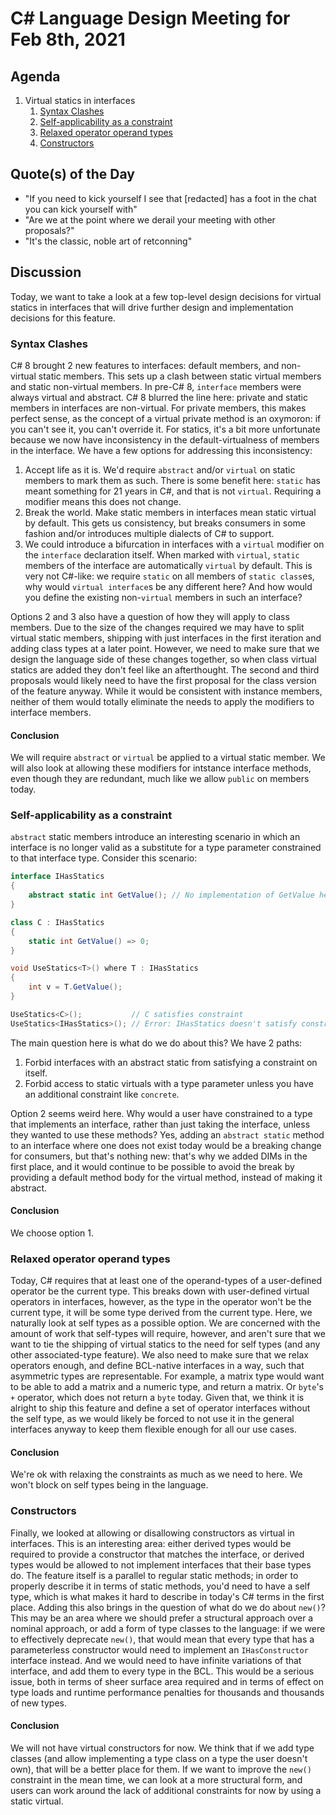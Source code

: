 # C# Language Design Meeting for Feb 8th, 2021

## Agenda

1. Virtual statics in interfaces
    1. [Syntax Clashes](#syntax-clashes)
    2. [Self-applicability as a constraint](#self-applicability-as-a-constraint)
    3. [Relaxed operator operand types](#relaxed-operator-operand-types)
    4. [Constructors](#constructor)

## Quote(s) of the Day

- "If you need to kick yourself I see that [redacted] has a foot in the chat you can kick yourself with"
- "Are we at the point where we derail your meeting with other proposals?"
- "It's the classic, noble art of retconning"

## Discussion

Today, we want to take a look at a few top-level design decisions for virtual statics in interfaces that will drive further design and implementation
decisions for this feature.

### Syntax Clashes

C# 8 brought 2 new features to interfaces: default members, and non-virtual static members. This sets up a clash between static virtual members and
static non-virtual members. In pre-C# 8, `interface` members were always virtual and abstract. C# 8 blurred the line here: private and static members
in interfaces are non-virtual. For private members, this makes perfect sense, as the concept of a virtual private method is an oxymoron: if you can't
see it, you can't override it. For statics, it's a bit more unfortunate because we now have inconsistency in the default-virtualness of members in
the interface. We have a few options for addressing this inconsistency:

1. Accept life as it is. We'd require `abstract` and/or `virtual` on static members to mark them as such. There is some benefit here: `static` has
meant something for 21 years in C#, and that is not `virtual`. Requiring a modifier means this does not change.
2. Break the world. Make static members in interfaces mean static virtual by default. This gets us consistency, but breaks consumers in some fashion
and/or introduces multiple dialects of C# to support.
3. We could introduce a bifurcation in interfaces with a `virtual` modifier on the `interface` declaration itself. When marked with `virtual`, `static`
members of the interface are automatically `virtual` by default. This is very not C#-like: we require `static` on all members of `static class`es, why
would `virtual interface`s be any different here? And how would you define the existing non-`virtual` members in such an interface?

Options 2 and 3 also have a question of how they will apply to class members. Due to the size of the changes required we may have to split virtual
static members, shipping with just interfaces in the first iteration and adding class types at a later point. However, we need to make sure that we
design the language side of these changes together, so when class virtual statics are added they don't feel like an afterthought. The second and third
proposals would likely need to have the first proposal for the class version of the feature anyway. While it would be consistent with instance members,
neither of them would totally eliminate the needs to apply the modifiers to interface members.

#### Conclusion

We will require `abstract` or `virtual` be applied to a virtual static member. We will also look at allowing these modifiers for intstance interface
methods, even though they are redundant, much like we allow `public` on members today.

### Self-applicability as a constraint

`abstract` static members introduce an interesting scenario in which an interface is no longer valid as a substitute for a type parameter constrained
to that interface type. Consider this scenario:

```cs
interface IHasStatics
{
    abstract static int GetValue(); // No implementation of GetValue here
}

class C : IHasStatics
{
    static int GetValue() => 0;
}

void UseStatics<T>() where T : IHasStatics
{
    int v = T.GetValue();
}

UseStatics<C>();           // C satisfies constraint
UseStatics<IHasStatics>(); // Error: IHasStatics doesn't satisfy constraint
```

The main question here is what do we do about this? We have 2 paths:

1. Forbid interfaces with an abstract static from satisfying a constraint on itself.
2. Forbid access to static virtuals with a type parameter unless you have an additional constraint like `concrete`.

Option 2 seems weird here. Why would a user have constrained to a type that implements an interface, rather than just taking the interface, unless
they wanted to use these methods? Yes, adding an `abstract static` method to an interface where one does not exist today would be a breaking change
for consumers, but that's nothing new: that's why we added DIMs in the first place, and it would continue to be possible to avoid the break by providing
a default method body for the virtual method, instead of making it abstract.

#### Conclusion

We choose option 1.

### Relaxed operator operand types

Today, C# requires that at least one of the operand-types of a user-defined operator be the current type. This breaks down with user-defined virtual
operators in interfaces, however, as the type in the operator won't be the current type, it will be some type derived from the current type. Here,
we naturally look at self types as a possible option. We are concerned with the amount of work that self-types will require, however, and aren't sure
that we want to tie the shipping of virtual statics to the need for self types (and any other associated-type feature). We also need to make sure that
we relax operators enough, and define BCL-native interfaces in a way, such that asymmetric types are representable. For example, a matrix type would
want to be able to add a matrix and a numeric type, and return a matrix. Or `byte`'s `+` operator, which does not return a `byte` today. Given that,
we think it is alright to ship this feature and define a set of operator interfaces without the self type, as we would likely be forced to not use it
in the general interfaces anyway to keep them flexible enough for all our use cases.

#### Conclusion

We're ok with relaxing the constraints as much as we need to here. We won't block on self types being in the language.

### Constructors

Finally, we looked at allowing or disallowing constructors as virtual in interfaces. This is an interesting area: either derived types would be required
to provide a constructor that matches the interface, or derived types would be allowed to not implement interfaces that their base types do. The feature
itself is a parallel to regular static methods; in order to properly describe it in terms of static methods, you'd need to have a self type, which is
what makes it hard to describe in today's C# terms in the first place. Adding this also brings in the question of what do we do about `new()`? This may
be an area where we should prefer a structural approach over a nominal approach, or add a form of type classes to the language: if we were to effectively
deprecate `new()`, that would mean that every type that has a parameterless constructor would need to implement an `IHasConstructor` interface instead.
And we would need to have infinite variations of that interface, and add them to every type in the BCL. This would be a serious issue, both in terms of
sheer surface area required and in terms of effect on type loads and runtime performance penalties for thousands and thousands of new types.

#### Conclusion

We will not have virtual constructors for now. We think that if we add type classes (and allow implementing a type class on a type the user doesn't own),
that will be a better place for them. If we want to improve the `new()` constraint in the mean time, we can look at a more structural form, and users
can work around the lack of additional constraints for now by using a static virtual.
